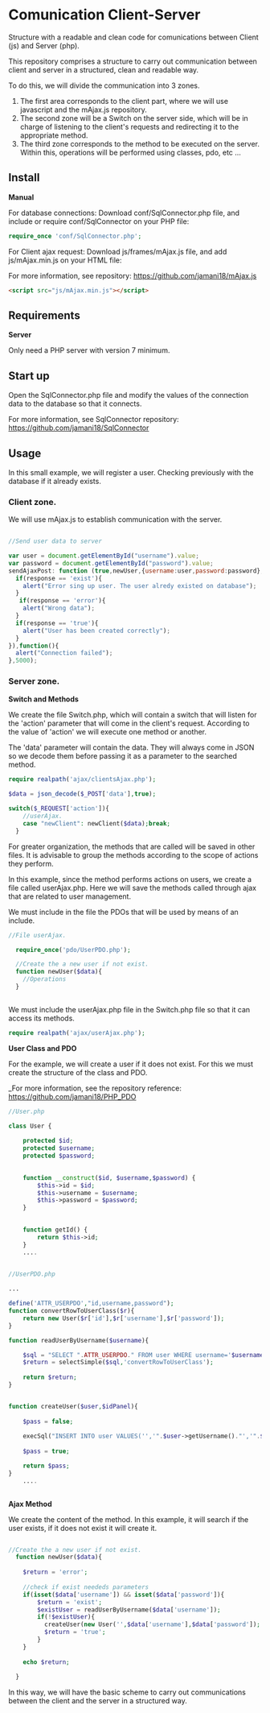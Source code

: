 # Comunication Client-Server
Structure with a readable and clean code for comunications between Client (js) and Server (php).

This repository comprises a structure to carry out communication between client and server in a structured, clean and readable way.

To do this, we will divide the communication into 3 zones.

1. The first area corresponds to the client part, where we will use javascript and the mAjax.js repository.
2. The second zone will be a Switch on the server side, which will be in charge of listening to the client's requests and redirecting it to the appropriate method.
3. The third zone corresponds to the method to be executed on the server. Within this, operations will be performed using classes, pdo, etc ...


## Install

**Manual**

For database connections: Download conf/SqlConnector.php file, and include or require conf/SqlConnector on your PHP file:

```php
require_once 'conf/SqlConnector.php';
```

For Client ajax request: Download js/frames/mAjax.js file, and add js/mAjax.min.js on your HTML file:

For more information, see repository: https://github.com/jamani18/mAjax.js

```html
<script src="js/mAjax.min.js"></script>
```


## Requirements

**Server**

Only need a PHP server with version 7 minimum.

## Start up

Open the SqlConnector.php file and modify the values of the connection data to the database so that it connects.

For more information, see SqlConnector repository: https://github.com/jamani18/SqlConnector

## Usage

In this small example, we will register a user. Checking previously with the database if it already exists.

### Client zone.

We will use mAjax.js to establish communication with the server.

````js

//Send user data to server

var user = document.getElementById("username").value;
var password = document.getElementById("password").value;
sendAjaxPost: function (true,newUser,{username:user,password:password}, function(response){
  if(response == 'exist'){
    alert("Error sing up user. The user alredy existed on database");
  }
   if(response == 'error'){
    alert("Wrong data");
  }
  if(response == 'true'){
    alert("User has been created correctly");
  }
}),function(){
  alert("Connection failed");
},5000); 

````

### Server zone.

**Switch and Methods**

We create the file Switch.php, which will contain a switch that will listen for the 'action' parameter that will come in the client's request. According to the value of 'action' we will execute one method or another.

The 'data' parameter will contain the data. They will always come in JSON so we decode them before passing it as a parameter to the searched method.


````php
require realpath('ajax/clientsAjax.php');
    
$data = json_decode($_POST['data'],true);

switch($_REQUEST['action']){
    //userAjax.
    case "newClient": newClient($data);break;
  }
````

For greater organization, the methods that are called will be saved in other files. It is advisable to group the methods according to the scope of actions they perform.

In this example, since the method performs actions on users, we create a file called userAjax.php. Here we will save the methods called through ajax that are related to user management.

We must include in the file the PDOs that will be used by means of an include.

````php
//File userAjax.

  require_once('pdo/UserPDO.php');

  //Create the a new user if not exist.
  function newUser($data){
    //Operations
  }
  
````

We must include the userAjax.php file in the Switch.php file so that it can access its methods.

````php
require realpath('ajax/userAjax.php');
````

**User Class and PDO**

For the example, we will create a user if it does not exist. For this we must create the structure of the class and PDO.

_For more information, see the repository reference: https://github.com/jamani18/PHP_PDO

````php
//User.php

class User {
    
    protected $id;
    protected $username;
    protected $password;
    

    function __construct($id, $username,$password) {
        $this->id = $id;
        $this->username = $username;
        $this->password = $password;
    }
    

    function getId() {
        return $this->id;
    }
    ....
    
````

````php
//UserPDO.php

...

define('ATTR_USERPDO',"id,username,password");
function convertRowToUserClass($r){
    return new User($r['id'],$r['username'],$r['password']);
}

function readUserByUsername($username){

    $sql = "SELECT ".ATTR_USERPDO." FROM user WHERE username='$username'";
    $return = selectSimple($sql,'convertRowToUserClass');
    
    return $return;  
}


function createUser($user,$idPanel){
    
    $pass = false;
     
    execSql("INSERT INTO user VALUES('','".$user->getUsername()."','".$user->getPassword()."')");
    
    $pass = true;

    return $pass;
}
    ....
    
````

**Ajax Method**

We create the content of the method. In this example, it will search if the user exists, if it does not exist it will create it.

````php

//Create the a new user if not exist.
  function newUser($data){
  
    $return = 'error';
    
    //check if exist neededs parameters
    if(isset($data['username']) && isset($data['password']){
        $return = 'exist';
        $existUser = readUserByUsername($data['username']);
        if(!$existUser){
          createUser(new User('',$data['username'],$data['password']);
          $return = 'true';
        }
    }
    
    echo $return;
    
  }

````

In this way, we will have the basic scheme to carry out communications between the client and the server in a structured way.
